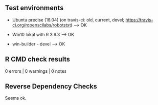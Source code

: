 
## Test environments

- Ubuntu precise (16.04) (on travis-ci: old, current, devel; https://travis-ci.org/ropenscilabs/robotstxt) --> OK

- Win10 lokal with R 3.6.3 --> OK
- win-builder - devel    --> OK


## R CMD check results

0 errors | 0 warnings | 0 notes



## Reverse Dependency Checks

Seems ok.



